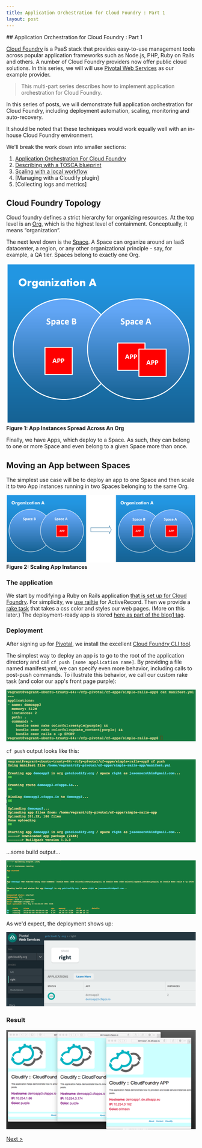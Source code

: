 ```yaml
---
title: Application Orchestration for Cloud Foundry : Part 1
layout: post
---
```

<link rel='stylesheet' href='../css/markdown7.css'/>
## Application Orchestration for Cloud Foundry : Part 1 

[Cloud Foundry](http://www.cloudfoundry.org) is a PaaS stack that provides easy-to-use management tools across popular application frameworks such as Node.js, PHP, Ruby on Rails and others. A number of Cloud Foundry providers now offer public cloud solutions. In this series, we will will use [Pivotal Web Services](http://run.pivotal.io) as our example provider. 

> This multi-part series describes how to implement application orchestration for Cloud Foundry. 
  
In this series of posts, we will demonstrate full application orchestration for Cloud Foundry, including deployment automation, scaling, monitoring and auto-recovery.

It should be noted that these techniques would work equally well with an in-house Cloud Foundry environment.

We'll break the work down into smaller sections:

1. [Application Orchestration For Cloud Foundry](#l1)
1. [Describing with a TOSCA blueprint](2015-05-07-tosca-for-cloud-foundries.html)
1. [Scaling with a local workflow](2015-05-07-workflow-for-cloud-foundries.html)
1. [Managing with a Cloudify plugin]
1. [Collecting logs and metrics]

## Cloud Foundry Topology 

Cloud foundry defines a strict hierarchy for organizing resources. At the top level is an [Org](http://docs.cloudfoundry.org/concepts/roles.html#orgs), which is the highest level of containment. Conceptually, it means &ldquo;organization&rdquo;. 

The next level down is the [Space](http://docs.cloudfoundry.org/concepts/roles.html#spaces). A Space can organize around an IaaS datacenter, a region, or any other organizational principle - say, for example, a QA tier. Spaces belong to exactly one Org.
 
![three App instances](images/CloudFoundry3AppInstances.png)
**Figure 1: App Instances Spread Across An Org**

Finally, we have Apps, which deploy to a Space. As such, they can belong to one or more Space and even belong to a given Space more than once.

## <a name="l1"></a>Moving an App between Spaces

The simplest use case will be to deploy an app to one Space and then scale it to two App instances running in two Spaces belonging to the same Org.  

![from one to two](images/CloudFoundryOneToTwoAppInstances.png)<br/>
**Figure 2: Scaling App Instances**

### The application

We start by modifying a Ruby on Rails application [that is set up for Cloud Foundry](https://github.com/cloudfoundry-samples/rails_sample_app/blob/master/README.markdown). For simplicity, we [use railtie](http://stackoverflow.com/questions/19078044/disable-activerecord-for-rails-4) for ActiveRecord. Then we provide a [rake task](https://github.com/GigaSpaces-POCs/cfy-pivotal/blob/f7c7f093088b4ab9e9c7b4e40d8163bd4af167db/cf-apps/simple-rails-app/lib/tasks/colorful.rake) that takes a css color and styles our web pages. (More on this later.) The deployment-ready app is stored [here as part of the blog1 tag](https://github.com/GigaSpaces-POCs/cfy-pivotal/tree/blog1/cf-apps/simple-rails-app).

### Deployment

After signing up for [Pivotal](https://console.run.pivotal.io/register), we install the excellent [Cloud Foundry CLI tool](http://docs.run.pivotal.io/devguide/installcf/).

The simplest way to deploy an app is to go to the root of the application directory and call `cf push [some application name]`. By providing a file named manifest.yml, we can specify even more behavior, including calls to post-push commands. To illustrate this behavior, we call our custom rake task (and color our app's front page purple):

![manifest.yml options](images/manifest.png)

`cf push` output looks like this:

![pushing](images/push1.png)

&hellip;some build output&hellip;

![finishing up](images/push2.png)

As we'd expect, the deployment shows up:

![Pivotal Control Panel](images/pivcp.png)

### Result

![Many providers](images/many.png)

[Next >](2015-05-07-tosca-for-cloud-foundries.html) 